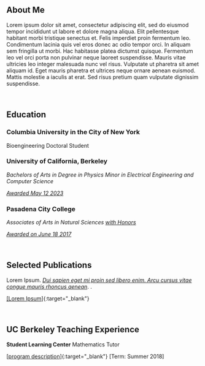 ## About Me

Lorem ipsum dolor sit amet, consectetur adipiscing elit, sed do eiusmod tempor incididunt ut labore et dolore magna aliqua. Elit pellentesque habitant morbi tristique senectus et. Felis imperdiet proin fermentum leo. Condimentum lacinia quis vel eros donec ac odio tempor orci. In aliquam sem fringilla ut morbi. Hac habitasse platea dictumst quisque. Fermentum leo vel orci porta non pulvinar neque laoreet suspendisse. Mauris vitae ultricies leo integer malesuada nunc vel risus. Vulputate ut pharetra sit amet aliquam id. Eget mauris pharetra et ultrices neque ornare aenean euismod. Mattis molestie a iaculis at erat. Sed risus pretium quam vulputate dignissim suspendisse.

&nbsp;
&nbsp;

## Education


### Columbia University in the City of New York

Bioengineering Doctoral Student



### University of California, Berkeley

*Bachelors of Arts in Degree in Physics*
*Minor in Electrical Engineering and Computer Science*

<ins>*Awarded May 12 2023*</ins> 


### Pasadena City College
*Associates of Arts in Natural Sciences <ins>with Honors</ins>*

<ins>*Awarded on June 18 2017*</ins> 

&nbsp;
&nbsp;

## Selected Publications

Lorem Ipsum. <ins>*Dui sapien eget mi proin sed libero enim. Arcu cursus vitae congue mauris rhoncus aenean*</ins>. . 

[[Lorem Ipsum]](fake-link.pdf){:target="_blank"} 


&nbsp;
&nbsp;


## UC Berkeley Teaching Experience 


**Student Learning Center** Mathematics Tutor 

[[program description]](https://slc.berkeley.edu/programs/mathematics-and-statistics/courses-supported){:target="_blank"} [Term: Summer 2018]

&nbsp;
&nbsp;
